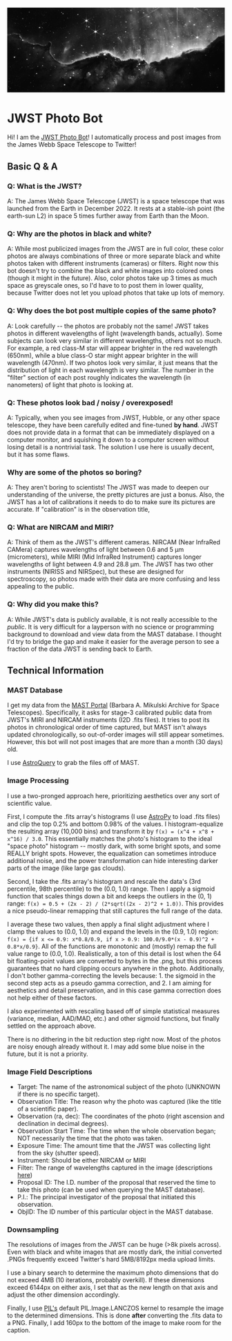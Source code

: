 ![sample photo](banner.png)

# JWST Photo Bot

Hi! I am the [JWST Photo Bot](https://twitter.com/JWSTPhotoBot)! I automatically process and post images from the James Webb Space Telescope to Twitter!

## Basic Q & A

### Q: What is the JWST?
A: The James Webb Space Telescope (JWST) is a space telescope that was launched from the Earth in December 2022. It rests at a stable-ish point (the earth-sun L2) in space 5 times further away from Earth than the Moon.

### Q: Why are the photos in black and white?
A: While most publicized images from the JWST are in full color, these color photos are always combinations of three or more separate black and white photos taken with different instruments (cameras) or filters. Right now this bot doesn't try to combine the black and white images into colored ones (though it might in the future). Also, color photos take up 3 times as much space as greyscale ones, so I'd have to to post them in lower quality, because Twitter does not let you upload photos that take up lots of memory.

### Q: Why does the bot post multiple copies of the same photo?
A: Look carefully -- the photos are probably not the same! JWST takes photos in different wavelengths of light (wavelength bands, actually). Some subjects can look very similar in different wavelengths, others not so much. For example, a red class-M star will appear brighter in the red wavelength (650nm), while a blue class-O star might appear brighter in the will wavelength (470nm). If two photos look very similar, it just means that the distribution of light in each wavelength is very similar. The number in the "filter" section of each post roughly indicates the wavelength (in nanometers) of light that photo is looking at.

### Q: These photos look bad / noisy / overexposed!
A: Typically, when you see images from JWST, Hubble, or any other space telescope, they have been carefully edited and fine-tuned **by hand**. JWST does not provide data in a format that can be immediately displayed on a computer monitor, and squishing it down to a computer screen without losing detail is a nontrivial task. The solution I use here is usually decent, but it has some flaws.

### Why are some of the photos so boring?
A: They aren't boring to scientists! The JWST was made to deepen our understanding of the universe, the pretty pictures are just a bonus. Also, the JWST has a lot of calibrations it needs to do to make sure its pictures are accurate. If "calibration" is in the observation title, 

### Q: What are NIRCAM and MIRI?
A: Think of them as the JWST's different cameras. NIRCAM (Near InfraRed CAMera) captures wavelengths of light between 0.6 and 5 μm (micrometers), while MIRI (Mid InfraRed Instrument) captures longer wavelengths of light between 4.9 and 28.8 μm. The JWST has two other instruments (NIRISS and NIRSpec), but these are designed for spectroscopy, so photos made with their data are more confusing and less appealing to the public.

### Q: Why did you make this?
A: While JWST's data is publicly available, it is not really accessible to the *public*. It is very difficult for a layperson with no science or programming background to download and view data from the MAST database. I thought I'd try to bridge the gap and make it easier for the average person to see a fraction of the data JWST is sending back to Earth.

## Technical Information

### MAST Database
I get my data from the [MAST Portal](https://mast.stsci.edu/portal/Mashup/Clients/Mast/Portal.html) (Barbara A. Mikulski Archive for Space Telescopes). Specifically, it asks for stage-3 calibrated public data from JWST's MIRI and NIRCAM instruments (I2D .fits files). It tries to post its photos in chronological order of time captured, but MAST isn't always updated chronologically, so out-of-order images will still appear sometimes. However, this bot will not post images that are more than a month (30 days) old.

I use [AstroQuery](https://astroquery.readthedocs.io/en/latest/) to grab the files off of MAST.

### Image Processing
I use a two-pronged approach here, prioritizing aesthetics over any sort of scientific value.

First, I compute the .fits array's histograms (I use [AstroPy](https://www.astropy.org/) to load .fits files) and clip the top 0.2% and bottom 0.98% of the values. I histogram-equalize the resulting array (10,000 bins) and transform it by `f(x) = (x^4 + x^8 + x^16) / 3.0`. This essentially matches the photo's histogram to the ideal "space photo" histogram -- mostly dark, with some bright spots, and some REALLY bright spots. However, the equalization can sometimes introduce additional noise, and the power transformation can hide interesting darker parts of the image (like large gas clouds).

Second, I take the .fits array's histogram and rescale the data's (3rd percentile, 98th percentile) to the (0.0, 1.0) range. Then I apply a sigmoid function that scales things down a bit and keeps the outliers in the (0, 1) range: `f(x) = 0.5 + (2x - 2) / (2*sqrt((2x - 2)^2 + 1.0))`. This provides a nice pseudo-linear remapping that still captures the full range of the data.

I average these two values, then apply a final slight adjustment where I clamp the values to (0.0, 1.0) and expand the levels in the (0.9, 1.0) region: `f(x) = {if x <= 0.9: x*0.8/0.9, if x > 0.9: 100.0/9.0*(x - 0.9)^2 + 0.8*x/0.9}`. All of the functions are monotonic and (mostly) remap the full value range to (0.0, 1.0).  Realistically, a ton of this detail is lost when the 64 bit floating-point values are converted to bytes in the .png, but this process guarantees that no hard clipping occurs anywhere in the photo. Additionally, I don't bother gamma-correcting the levels because: 1. the sigmoid in the second step acts as a pseudo gamma correction, and 2. I am aiming for aesthetics and detail preservation, and in this case gamma correction does not help either of these factors.

I also experimented with rescaling based off of simple statistical measures (variance, median, AAD/MAD, etc.) and other sigmoid functions, but finally settled on the approach above.

There is no dithering in the bit reduction step right now. Most of the photos are noisy enough already without it. I may add some blue noise in the future, but it is not a priority.

### Image Field Descriptions
* Target: The name of the astronomical subject of the photo (UNKNOWN if there is no specific target).
* Observation Title: The reason why the photo was captured (like the title of a scientific paper).
* Observation (ra, dec): The coordinates of the photo (right ascension and declination in decimal degrees).
* Observation Start Time: The time when the whole observation began; NOT necessarily the time that the photo was taken.
* Exposure Time: The amount time that the JWST was collecting light from the sky (shutter speed).
* Instrument: Should be either NIRCAM or MIRI
* Filter: The range of wavelengths captured in the image (descriptions [here](https://jwst-docs.stsci.edu/jwst-near-infrared-camera/nircam-instrumentation/nircam-filters))
* Proposal ID: The I.D. number of the proposal that reserved the time to take this photo (can be used when querying the MAST database).
* P.I.: The principal investigator of the proposal that initiated this observation.
* ObjID: The ID number of this particular object in the MAST database.

### Downsampling
The resolutions of images from the JWST can be huge (>8k pixels across). Even with black and white images that are mostly dark, the initial converted .PNGs frequently exceed Twitter's hard 5MB/8192px media upload limits.

I use a binary search to determine the maximum photo dimensions that do not exceed 4MB (10 iterations, probably overkill). If these dimensions exceed 6144px on either axis, I set that as the new length on that axis and adjust the other dimension accordingly.

Finally, I use [PIL's](https://pillow.readthedocs.io/en/stable/) default PIL.Image.LANCZOS kernel to resample the image to the determined dimensions. This is done **after** converting the .fits data to a PNG. Finally, I add 160px to the bottom of the image to make room for the caption.
